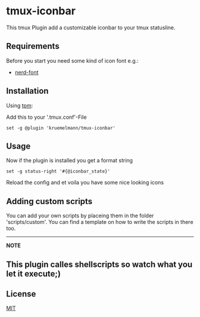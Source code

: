 tmux-iconbar
============

This tmux Plugin add a customizable iconbar to your tmux statusline.

Requirements
------------

Before you start you need some kind of icon font e.g.:

* [nerd-font](https://github.com/ryanoasis/nerd-fonts)


Installation
------------

Using [tpm](https://github.com/tmux-plugins/tpm):

Add this to your '.tmux.conf'-File
```tmux
set -g @plugin 'kruemelmann/tmux-iconbar'
```

Usage
-----

Now if the plugin is installed you get a format string
```tmux
set -g status-right '#{@iconbar_state}'
```
Reload the config and et voila you have some nice looking icons



Adding custom scripts
---------------------

You can add your own scripts by placeing them in the folder 'scripts/custom'.
You can find a template on how to write the scripts in there too.


---
**NOTE**

This plugin calles shellscripts so watch what you let it execute;)
---

## License
[MIT](https://choosealicense.com/licenses/mit/)
